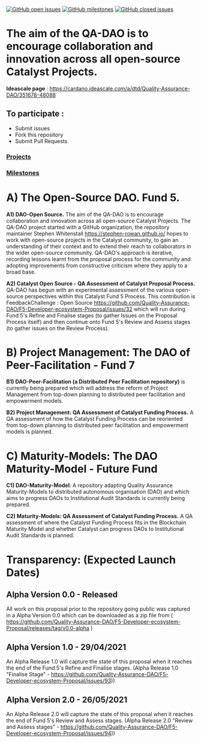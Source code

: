 [![GitHub open issues](https://img.shields.io/github/issues/Quality-Assurance-DAO/F5-Developer-ecosystem-Proposal?style=flat-square)](https://github.com/Quality-Assurance-DAO/F5-Developer-ecosystem-Proposal/issues)
[![GitHub milestones](https://img.shields.io/github/milestones/open/Quality-Assurance-DAO/F5-Developer-ecosystem-Proposal?style=flat-square)](https://github.com/Quality-Assurance-DAO/F5-Developer-ecosystem-Proposal/milestones)
[![GitHub closed issues](https://img.shields.io/github/issues-closed-raw/Quality-Assurance-DAO/F5-Developer-ecosystem-Proposal?style=flat-square)](https://github.com/Quality-Assurance-DAO/F5-Developer-ecosystem-Proposal/issues?q=is%3Aissue+is%3Aclosed)


# The aim of the QA-DAO is to encourage collaboration and innovation across all open-source Catalyst Projects.
**Ideascale page** : https://cardano.ideascale.com/a/dtd/Quality-Assurance-DAO/351678-48088

## To participate :

* Submit issues
* Fork this repository
* Submit Pull Requests

### [Projects](https://github.com/Quality-Assurance-DAO/F5-Developer-ecosystem-Proposal/projects) 

### [Milestones](https://github.com/Quality-Assurance-DAO/F5-Developer-ecosystem-Proposal/milestones) 

# A) The Open-Source DAO. Fund 5.

**A1) DAO-Open Source.** The aim of the QA-DAO is to encourage collaboration and innovation across all open-source Catalyst Projects. The QA-DAO project started with a GitHub organization, the repository maintainer Stephen Whitenstall https://stephen-rowan.github.io/ hopes to work with open-source projects in the Catalyst community, to gain an understanding of their context and to extend their reach to collaborators in the wider open-source community. QA-DAO's approach is iterative, recording lessons learnt from the proposal process for the community and adopting improvements from constructive criticism where they apply to a broad base.

**A2) Catalyst Open Source - QA Assessment of Catalyst Proposal Process.**
QA-DAO has begun with an experimental assessment of the various open-source perspectives within this Catalyst Fund 5 Process. This contribution is FeedbackChallenge : Open Source https://github.com/Quality-Assurance-DAO/F5-Developer-ecosystem-Proposal/issues/32 which will run during Fund 5's Refine and Finalise stages (to gather Issues on the Proposal Process itself) and then continue onto Fund 5's Review and Assess stages (to gather issues on the Review Process).

# B) Project Management: The DAO of Peer-Facilitation - Fund 7

**B1) DAO-Peer-Facilitation (a Distributed Peer Facilitation repository)** is currently being prepared which will address the reform of Project Management from top-down planning to distributed peer facilitation and empowerment models. 

**B2) Project Management: QA Assessment of Catalyst Funding Process.** A QA assessment of how the Catalyst Funding Process can be reoriented from top-down planning to distributed peer facilitation and empowerment models is planned.

# C) Maturity-Models: The DAO Maturity-Model - Future Fund

**C1) DAO-Maturity-Model**: A repository adapting Quality Assurance Maturity-Models to distributed autonomous organisation (DAO) and which aims to progress DAOs to Institutional Audit Standards is currently being prepared. 

**C2) Maturity-Models: QA Assessment of Catalyst Funding Process.** A QA assessment of where the Catalyst Funding Process fits in the Blockchain Maturity Model and whether Catalyst can progress DAOs to Institutional Audit Standards is planned.

# Transparency: (Expected Launch Dates)

## Alpha Version 0.0 - Released
All work on this proposal prior to the repository going public was captured in a Alpha Version 0.0 which can be downloaded as a zip file from ( https://github.com/Quality-Assurance-DAO/F5-Developer-ecosystem-Proposal/releases/tag/v0.0-alpha )

## Alpha Version 1.0 - 29/04/2021
An Alpha Release 1.0 will capture the state of this proposal when it reaches the end of the Fund 5's Refine and Finalise stages. (Alpha Release 1.0 "Finalise Stage" - https://github.com/Quality-Assurance-DAO/F5-Developer-ecosystem-Proposal/issues/93))

## Alpha Version 2.0 - 26/05/2021
An Alpha Release 2.0 will capture the state of this proposal when it reaches the end of Fund 5's Review and Assess stages. (Alpha Release 2.0 "Review and Assess stages" - https://github.com/Quality-Assurance-DAO/F5-Developer-ecosystem-Proposal/issues/94))



